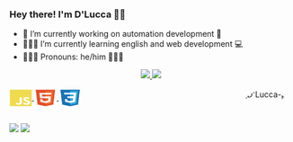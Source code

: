 ### Hey there! I'm D'Lucca 🤗👋

- 🦿 I’m currently working on automation development 🦾
- 👨🏽‍💻 I’m currently learning english and web development 💻
- 🙇🏽‍♂ Pronouns: he/him 🙆🏽‍♂️

<div align="center">
  <a href="https://github.com/PedroDLucca">
  <img height="180em" src="https://github-readme-stats.vercel.app/api?username=PedroDLucca&show_icons=true&theme=tokyonight&include_all_commits=true&count_private=true"/>
  <img height="135em" src="https://github-readme-stats.vercel.app/api/top-langs/?username=PedroDLucca&layout=compact&langs_count=7&theme=tokyonight"/>
</div>
<div style="display: inline_block"><br>
  <img align="center" alt="D'Lucca-Js" height="30" width="40" src="https://raw.githubusercontent.com/devicons/devicon/master/icons/javascript/javascript-plain.svg">
  <img align="center" alt="D'Lucca-HTML" height="30" width="40" src="https://raw.githubusercontent.com/devicons/devicon/master/icons/html5/html5-original.svg">
  <img align="center" alt="D'Lucca-CSS" height="30" width="40" src="https://raw.githubusercontent.com/devicons/devicon/master/icons/css3/css3-original.svg">
  <img align="right" alt="D'Lucca-pic" height="150" style="border-radius:50px;" src="https://instagram.ffor41-1.fna.fbcdn.net/v/t51.2885-19/17931732_642929325899395_2586288258925199360_a.jpg?stp=dst-jpg_s150x150&_nc_ht=instagram.ffor41-1.fna.fbcdn.net&_nc_cat=107&_nc_ohc=FkNufsc6nW4AX9BOvtF&edm=AOwYQ2IBAAAA&ccb=7-5&oh=00_AT855v3Wo8MMgBVkrbuc9oBnYM_6PVXdEigvifYviBzq6w&oe=62C2E042&_nc_sid=952caf">
</div>
  
##
  
<div>
  <a href="https://instagram.com/iam_dlucca" target="_blank"><img src="https://img.shields.io/badge/-Instagram-%23E4405F?style=for-the-badge&logo=instagram&logoColor=white" target="_blank"></a>
  <a href = "dluccammendes@gmail.com"><img src="https://img.shields.io/badge/-Gmail-%23333?style=for-the-badge&logo=gmail&logoColor=white" target="_blank"></a>
</div>
